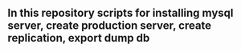 
## In this repository scripts for installing mysql server, create production server, create replication, export dump db


